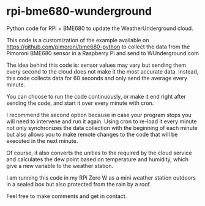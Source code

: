 # rpi-bme680-wunderground
Python code for RPi + BME680 to update the WeatherUnderground cloud.

This code is a customization of the example available on https://github.com/pimoroni/bme680-python to collect the data from the Pimoroni BME680 sensor in a Raspberry Pi and send to WUnderground.com

The idea behind this code is: sensor values may vary but sending them every second to the cloud does not make it the most accurate data. Instead, this code collects data for 60 seconds and only send the average every minute.

You can choose to run the code continuously, or make it end right after sending the code, and start it over every minute with cron.

I recommend the second option because in case your program stops you will need to intervene and run it again. Using cron to re-load it every minute not only synchronizes the data collection with the beginning of each minute but also allows you to make remote changes to the code that will be executed in the next minute. 

Of course, it also converts the unities to the required by the cloud service and calculates the dew point based on temperature and humidity, which give a new variable to the weather station.

I am running this code in my RPi Zero W as a mini weather station outdoors in a sealed box but also protected from the rain by a roof.

Feel free to make comments and get in contact.
